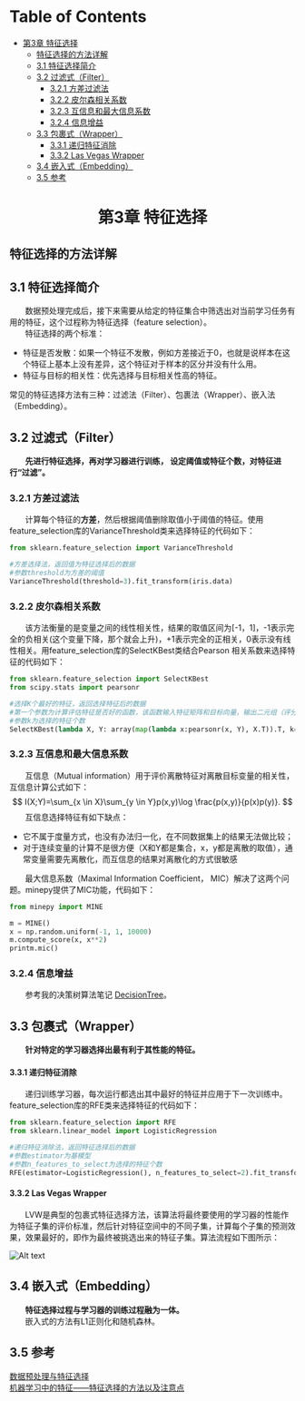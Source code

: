 Table of Contents
=================

   * [第3章 特征选择](#第3章-特征选择)
      * [特征选择的方法详解](#特征选择的方法详解)
      * [3.1 特征选择简介](#31-特征选择简介)
      * [3.2 过滤式（Filter）](#32-过滤式（Filter）)
         * [3.2.1 方差过滤法](#321-方差过滤法)
         * [3.2.2 皮尔森相关系数](#322-皮尔森相关系数)
         * [3.2.3 互信息和最大信息系数](#323-互信息和最大信息系数)
         * [3.2.4 信息增益](#324-信息增益)
      * [3.3 包裹式（Wrapper）](#33-包裹式（Wrapper）)
           * [3.3.1 递归特征消除](#331-递归特征消除)
           * [3.3.2 Las Vegas Wrapper](#332-Las_Vegas_Wrapper)
      * [3.4 嵌入式（Embedding）](#34-嵌入式（Embedding）)
      * [3.5 参考](#35-参考)

# <div id="第3章-特征选择"><center>第3章 特征选择</center></div>
特征选择的方法详解
-------------------------
## <div id="31-特征选择简介">3.1 特征选择简介</div>
&nbsp;&nbsp;&nbsp;&nbsp;&nbsp;&nbsp;&nbsp;数据预处理完成后，接下来需要从给定的特征集合中筛选出对当前学习任务有用的特征，这个过程称为特征选择（feature selection）。  
&nbsp;&nbsp;&nbsp;&nbsp;&nbsp;&nbsp;&nbsp;特征选择的两个标准：

 + 特征是否发散：如果一个特征不发散，例如方差接近于0，也就是说样本在这个特征上基本上没有差异，这个特征对于样本的区分并没有什么用。
 + 特征与目标的相关性：优先选择与目标相关性高的特征。
   
常见的特征选择方法有三种：过滤法（Filter）、包裹法（Wrapper）、嵌入法（Embedding）。
	
## <div id="32-过滤式（Filter）">3.2 过滤式（Filter）</div>
&nbsp;&nbsp;&nbsp;&nbsp;&nbsp;&nbsp;&nbsp;**先进行特征选择，再对学习器进行训练，
设定阈值或特征个数，对特征进行“过滤”。**
### <div id="321-方差过滤法">3.2.1 方差过滤法</div>  
&nbsp;&nbsp;&nbsp;&nbsp;&nbsp;&nbsp;&nbsp;计算每个特征的**方差**，然后根据阈值删除取值小于阈值的特征。使用feature_selection库的VarianceThreshold类来选择特征的代码如下：

``` python
from sklearn.feature_selection import VarianceThreshold

#方差选择法，返回值为特征选择后的数据
#参数threshold为方差的阈值
VarianceThreshold(threshold=3).fit_transform(iris.data)
```
### <div id="322-皮尔森相关系数">3.2.2 皮尔森相关系数</div>
&nbsp;&nbsp;&nbsp;&nbsp;&nbsp;&nbsp;&nbsp;该方法衡量的是变量之间的线性相关性，结果的取值区间为[-1，1]，-1表示完全的负相关(这个变量下降，那个就会上升)，+1表示完全的正相关，0表示没有线性相关。用feature_selection库的SelectKBest类结合Pearson 相关系数来选择特征的代码如下：

``` python
from sklearn.feature_selection import SelectKBest
from scipy.stats import pearsonr

#选择K个最好的特征，返回选择特征后的数据
#第一个参数为计算评估特征是否好的函数，该函数输入特征矩阵和目标向量，输出二元组（评分，P值）的数组，数组第i项为第i个特征的评分和P值。在此定义为计算相关系数
#参数k为选择的特征个数
SelectKBest(lambda X, Y: array(map(lambda x:pearsonr(x, Y), X.T)).T, k=2).fit_transform(iris.data, iris.target)
```
### <div id="323-互信息和最大信息系数">3.2.3 互信息和最大信息系数</div>  
&nbsp;&nbsp;&nbsp;&nbsp;&nbsp;&nbsp;&nbsp;互信息（Mutual information）用于评价离散特征对离散目标变量的相关性，互信息计算公式如下：  
$$
I(X;Y)=\sum_{x \in X}\sum_{y \in Y}p(x,y)\log \frac{p(x,y)}{p(x)p(y)}.
$$
&nbsp;&nbsp;&nbsp;&nbsp;&nbsp;&nbsp;&nbsp;互信息选择特征有如下缺点：
  
+ 它不属于度量方式，也没有办法归一化，在不同数据集上的结果无法做比较；  
+ 对于连续变量的计算不是很方便（X和Y都是集合，x，y都是离散的取值），通常变量需要先离散化，而互信息的结果对离散化的方式很敏感

&nbsp;&nbsp;&nbsp;&nbsp;&nbsp;&nbsp;&nbsp;最大信息系数（Maximal Information Coefficient， MIC）解决了这两个问题。minepy提供了MIC功能，代码如下：
  
``` python
from minepy import MINE

m = MINE()
x = np.random.uniform(-1, 1, 10000)
m.compute_score(x, x**2)
printm.mic()
```

### <div id="324-信息增益">3.2.4 信息增益</div>
&nbsp;&nbsp;&nbsp;&nbsp;&nbsp;&nbsp;&nbsp;参考我的决策树算法笔记 [DecisionTree](https://blog.csdn.net/lrglgy/article/details/87733853)。

## <div id="33-包裹式（Wrapper）">3.3 包裹式（Wrapper）</div>  
&nbsp;&nbsp;&nbsp;&nbsp;&nbsp;&nbsp;&nbsp;**针对特定的学习器选择出最有利于其性能的特征。**
#### <div id="331-递归特征消除">3.3.1 递归特征消除</div>
&nbsp;&nbsp;&nbsp;&nbsp;&nbsp;&nbsp;&nbsp;递归训练学习器，每次运行都选出其中最好的特征并应用于下一次训练中。feature_selection库的RFE类来选择特征的代码如下：

```python
from sklearn.feature_selection import RFE
from sklearn.linear_model import LogisticRegression

#递归特征消除法，返回特征选择后的数据
#参数estimator为基模型
#参数n_features_to_select为选择的特征个数
RFE(estimator=LogisticRegression(), n_features_to_select=2).fit_transform(iris.data, iris.target)
```
#### <div id="332-Las_Vegas_Wrapper">3.3.2 Las Vegas Wrapper</div>
&nbsp;&nbsp;&nbsp;&nbsp;&nbsp;&nbsp;&nbsp;LVW是典型的包裹式特征选择方法，该算法将最终要使用的学习器的性能作为特征子集的评价标准，然后针对特征空间中的不同子集，计算每个子集的预测效果，效果最好的，即作为最终被挑选出来的特征子集。算法流程如下图所示： 

![Alt text](https://img-blog.csdn.net/20170412143312730?watermark/2/text/aHR0cDovL2Jsb2cuY3Nkbi5uZXQvdTAxMDA4OTQ0NA==/font/5a6L5L2T/fontsize/400/fill/I0JBQkFCMA==/dissolve/70/gravity/SouthEast)

## <div id="34-嵌入式（Embedding）">3.4 嵌入式（Embedding）</div>
&nbsp;&nbsp;&nbsp;&nbsp;&nbsp;&nbsp;&nbsp;**特征选择过程与学习器的训练过程融为一体。**  
&nbsp;&nbsp;&nbsp;&nbsp;&nbsp;&nbsp;&nbsp;嵌入式的方法有L1正则化和随机森林。

## <div id="35-参考">3.5 参考</div>
[数据预处理与特征选择](https://blog.csdn.net/u010089444/article/details/70053104)  
[机器学习中的特征——特征选择的方法以及注意点](https://blog.csdn.net/google19890102/article/details/40019271)